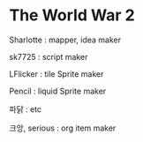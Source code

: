# The World War 2


Sharlotte : mapper, idea maker

sk7725 : script maker

LFlicker : tile Sprite maker

Pencil : liquid Sprite maker

파닭 : etc

크앙, serious : org item maker





